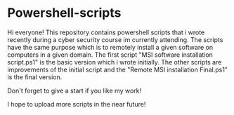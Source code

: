 # Powershell-scripts
Hi everyone!
This repository contains powershell scripts that i wrote recently during
a cyber security course im currently attending.
The scripts have the same purpose which is to remotely install a given software
on computers in a given domain.
The first script "MSI software installation script.ps1" is the basic version
which i wrote initially. 
The other scripts are improvements of the initial script
and the "Remote MSI installation Final.ps1" is the final version.

Don't forget to give a start if you like my work!

I hope to upload more scripts in the near future!
